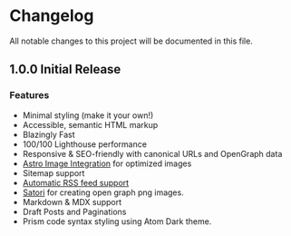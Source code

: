 # Changelog

All notable changes to this project will be documented in this file.

## 1.0.0 Initial Release

### Features

-   Minimal styling (make it your own!)
-   Accessible, semantic HTML markup
-   Blazingly Fast
-   100/100 Lighthouse performance
-   Responsive & SEO-friendly with canonical URLs and OpenGraph data
-   [Astro Image Integration](https://docs.astro.build/en/guides/integrations-guide/image/) for optimized images
-   Sitemap support
-   [Automatic RSS feed support](https://docs.astro.build/en/guides/rss)
-   [Satori](https://github.com/vercel/satori) for creating open graph png images.
-   Markdown & MDX support
-   Draft Posts and Paginations
-   Prism code syntax styling using Atom Dark theme.

